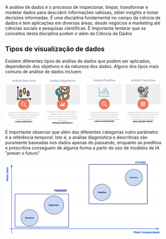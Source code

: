 
A análise de dados é o processo de inspecionar, limpar, transformar e modelar dados para descobrir informações valiosas, obter insights e tomar decisões informadas. É uma disciplina fundamental no campo da ciência de dados e tem aplicações em diversas áreas, desde negócios e marketing até ciências sociais e pesquisas científicas. É importante lembrar que os conceitos desta disciplina podem ir além da Ciência de Dados

## Tipos de visualização de dados

Existem diferentes tipos de análise de dados que podem ser aplicados, dependendo dos objetivos e da natureza dos dados. Alguns dos tipos mais comuns de análise de dados incluem:

![image](dtypeexplained.png)

É importante observar que além das diferentes categorias outro parâmetro é a referência temporal. Isto é, a análise diagnóstica e descritivas são puramente baseadas nos dados apenas do passando, enquanto as preditiva e prescritiva conseguem de alguma forma a partir do uso de modelos de IA "prever o futuro". 

![image](dtype.png)